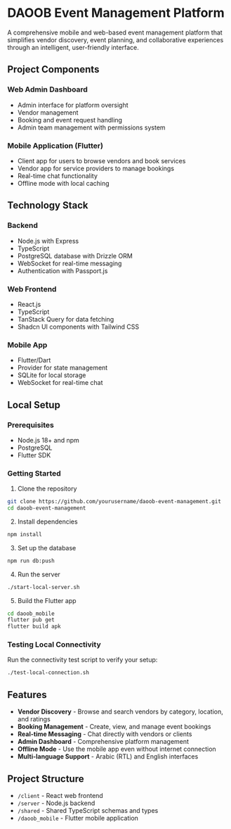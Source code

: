 # DAOOB Event Management Platform

A comprehensive mobile and web-based event management platform that simplifies vendor discovery, event planning, and collaborative experiences through an intelligent, user-friendly interface.

## Project Components

### Web Admin Dashboard
- Admin interface for platform oversight
- Vendor management
- Booking and event request handling
- Admin team management with permissions system

### Mobile Application (Flutter)
- Client app for users to browse vendors and book services
- Vendor app for service providers to manage bookings
- Real-time chat functionality
- Offline mode with local caching

## Technology Stack

### Backend
- Node.js with Express
- TypeScript
- PostgreSQL database with Drizzle ORM
- WebSocket for real-time messaging
- Authentication with Passport.js

### Web Frontend
- React.js
- TypeScript
- TanStack Query for data fetching
- Shadcn UI components with Tailwind CSS

### Mobile App
- Flutter/Dart
- Provider for state management
- SQLite for local storage
- WebSocket for real-time chat

## Local Setup

### Prerequisites
- Node.js 18+ and npm
- PostgreSQL
- Flutter SDK

### Getting Started

1. Clone the repository
```bash
git clone https://github.com/yourusername/daoob-event-management.git
cd daoob-event-management
```

2. Install dependencies
```bash
npm install
```

3. Set up the database
```bash
npm run db:push
```

4. Run the server
```bash
./start-local-server.sh
```

5. Build the Flutter app
```bash
cd daoob_mobile
flutter pub get
flutter build apk
```

### Testing Local Connectivity
Run the connectivity test script to verify your setup:
```bash
./test-local-connection.sh
```

## Features

- **Vendor Discovery** - Browse and search vendors by category, location, and ratings
- **Booking Management** - Create, view, and manage event bookings
- **Real-time Messaging** - Chat directly with vendors or clients
- **Admin Dashboard** - Comprehensive platform management
- **Offline Mode** - Use the mobile app even without internet connection
- **Multi-language Support** - Arabic (RTL) and English interfaces

## Project Structure

- `/client` - React web frontend
- `/server` - Node.js backend
- `/shared` - Shared TypeScript schemas and types
- `/daoob_mobile` - Flutter mobile application